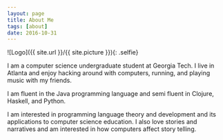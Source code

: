 ```yaml
---
layout: page
title: About Me
tags: [about]
date: 2016-10-31
---
```

![Logo]({{ site.url }}/{{ site.picture }}){: .selfie}

I am a computer science undergraduate student at Georgia Tech. I live
in Atlanta and enjoy hacking around with computers, running, and
playing music with my friends.

I am fluent in the Java programming language and semi fluent in
Clojure, Haskell, and Python.

I am interested in programming language theory and development and
its applications to computer science education. I also love stories
and narratives and am interested in how computers affect story telling.
